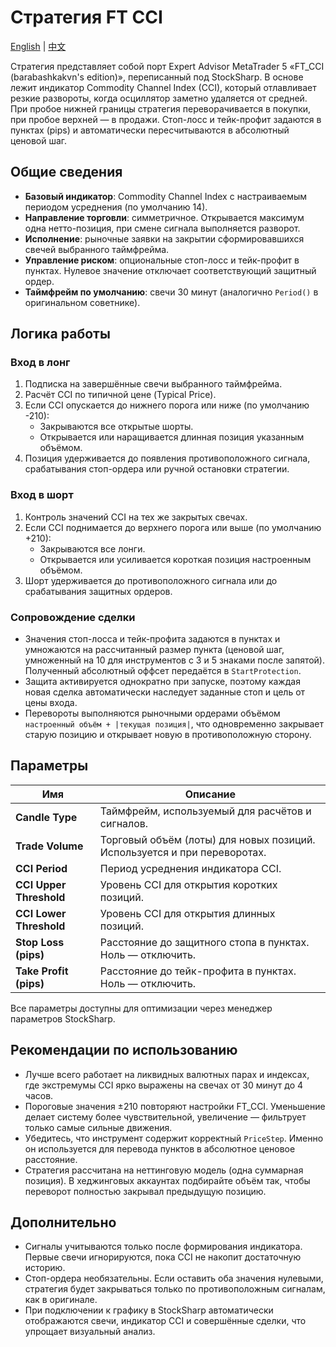 # Стратегия FT CCI
[English](README.md) | [中文](README_cn.md)

Стратегия представляет собой порт Expert Advisor MetaTrader 5 «FT_CCI (barabashkakvn's edition)», переписанный под StockSharp. В основе лежит индикатор Commodity Channel Index (CCI), который отлавливает резкие развороты, когда осциллятор заметно удаляется от средней. При пробое нижней границы стратегия переворачивается в покупки, при пробое верхней — в продажи. Стоп-лосс и тейк-профит задаются в пунктах (pips) и автоматически пересчитываются в абсолютный ценовой шаг.

## Общие сведения
- **Базовый индикатор**: Commodity Channel Index с настраиваемым периодом усреднения (по умолчанию 14).
- **Направление торговли**: симметричное. Открывается максимум одна нетто-позиция, при смене сигнала выполняется разворот.
- **Исполнение**: рыночные заявки на закрытии сформировавшихся свечей выбранного таймфрейма.
- **Управление риском**: опциональные стоп-лосс и тейк-профит в пунктах. Нулевое значение отключает соответствующий защитный ордер.
- **Таймфрейм по умолчанию**: свечи 30 минут (аналогично `Period()` в оригинальном советнике).

## Логика работы
### Вход в лонг
1. Подписка на завершённые свечи выбранного таймфрейма.
2. Расчёт CCI по типичной цене (Typical Price).
3. Если CCI опускается до нижнего порога или ниже (по умолчанию -210):
   - Закрываются все открытые шорты.
   - Открывается или наращивается длинная позиция указанным объёмом.
4. Позиция удерживается до появления противоположного сигнала, срабатывания стоп-ордера или ручной остановки стратегии.

### Вход в шорт
1. Контроль значений CCI на тех же закрытых свечах.
2. Если CCI поднимается до верхнего порога или выше (по умолчанию +210):
   - Закрываются все лонги.
   - Открывается или усиливается короткая позиция настроенным объёмом.
3. Шорт удерживается до противоположного сигнала или до срабатывания защитных ордеров.

### Сопровождение сделки
- Значения стоп-лосса и тейк-профита задаются в пунктах и умножаются на рассчитанный размер пункта (ценовой шаг, умноженный на 10 для инструментов с 3 и 5 знаками после запятой). Полученный абсолютный оффсет передаётся в `StartProtection`.
- Защита активируется однократно при запуске, поэтому каждая новая сделка автоматически наследует заданные стоп и цель от цены входа.
- Перевороты выполняются рыночными ордерами объёмом `настроенный объём + |текущая позиция|`, что одновременно закрывает старую позицию и открывает новую в противоположную сторону.

## Параметры
| Имя | Описание |
| --- | --- |
| **Candle Type** | Таймфрейм, используемый для расчётов и сигналов. |
| **Trade Volume** | Торговый объём (лоты) для новых позиций. Используется и при переворотах. |
| **CCI Period** | Период усреднения индикатора CCI. |
| **CCI Upper Threshold** | Уровень CCI для открытия коротких позиций. |
| **CCI Lower Threshold** | Уровень CCI для открытия длинных позиций. |
| **Stop Loss (pips)** | Расстояние до защитного стопа в пунктах. Ноль — отключить. |
| **Take Profit (pips)** | Расстояние до тейк-профита в пунктах. Ноль — отключить. |

Все параметры доступны для оптимизации через менеджер параметров StockSharp.

## Рекомендации по использованию
- Лучше всего работает на ликвидных валютных парах и индексах, где экстремумы CCI ярко выражены на свечах от 30 минут до 4 часов.
- Пороговые значения ±210 повторяют настройки FT_CCI. Уменьшение делает систему более чувствительной, увеличение — фильтрует только самые сильные движения.
- Убедитесь, что инструмент содержит корректный `PriceStep`. Именно он используется для перевода пунктов в абсолютное ценовое расстояние.
- Стратегия рассчитана на неттинговую модель (одна суммарная позиция). В хеджинговых аккаунтах подбирайте объём так, чтобы переворот полностью закрывал предыдущую позицию.

## Дополнительно
- Сигналы учитываются только после формирования индикатора. Первые свечи игнорируются, пока CCI не накопит достаточную историю.
- Стоп-ордера необязательны. Если оставить оба значения нулевыми, стратегия будет закрываться только по противоположным сигналам, как в оригинале.
- При подключении к графику в StockSharp автоматически отображаются свечи, индикатор CCI и совершённые сделки, что упрощает визуальный анализ.
